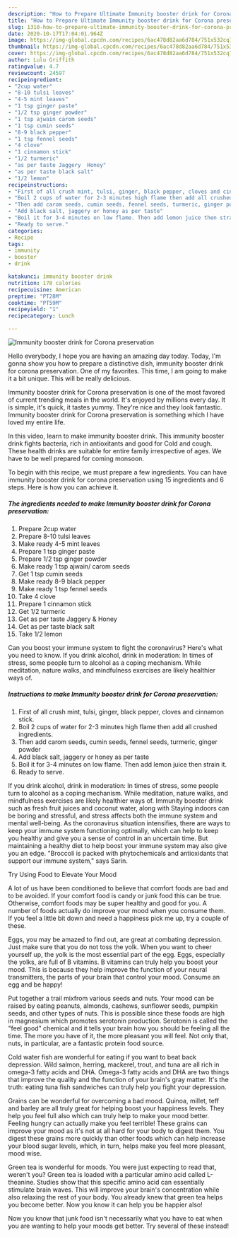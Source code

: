 ```yaml
---
description: "How to Prepare Ultimate Immunity booster drink for Corona preservation"
title: "How to Prepare Ultimate Immunity booster drink for Corona preservation"
slug: 1310-how-to-prepare-ultimate-immunity-booster-drink-for-corona-preservation
date: 2020-10-17T17:04:01.964Z
image: https://img-global.cpcdn.com/recipes/6ac478d82aa6d784/751x532cq70/immunity-booster-drink-for-corona-preservation-recipe-main-photo.jpg
thumbnail: https://img-global.cpcdn.com/recipes/6ac478d82aa6d784/751x532cq70/immunity-booster-drink-for-corona-preservation-recipe-main-photo.jpg
cover: https://img-global.cpcdn.com/recipes/6ac478d82aa6d784/751x532cq70/immunity-booster-drink-for-corona-preservation-recipe-main-photo.jpg
author: Lulu Griffith
ratingvalue: 4.7
reviewcount: 24597
recipeingredient:
- "2cup water"
- "8-10 tulsi leaves"
- "4-5 mint leaves"
- "1 tsp ginger paste"
- "1/2 tsp ginger powder"
- "1 tsp ajwain carom seeds"
- "1 tsp cumin seeds"
- "8-9 black pepper"
- "1 tsp fennel seeds"
- "4 clove"
- "1 cinnamon stick"
- "1/2 turmeric"
- "as per taste Jaggery  Honey"
- "as per taste black salt"
- "1/2 lemon"
recipeinstructions:
- "First of all crush mint, tulsi, ginger, black pepper, cloves and cinnamon stick."
- "Boil 2 cups of water for 2-3 minutes high flame then add all crushed ingredients."
- "Then add carom seeds, cumin seeds, fennel seeds, turmeric, ginger powder"
- "Add black salt, jaggery or honey as per taste"
- "Boil it for 3-4 minutes on low flame. Then add lemon juice then strain it."
- "Ready to serve."
categories:
- Recipe
tags:
- immunity
- booster
- drink

katakunci: immunity booster drink 
nutrition: 178 calories
recipecuisine: American
preptime: "PT28M"
cooktime: "PT59M"
recipeyield: "1"
recipecategory: Lunch

---
```



![Immunity booster drink for Corona preservation](https://img-global.cpcdn.com/recipes/6ac478d82aa6d784/751x532cq70/immunity-booster-drink-for-corona-preservation-recipe-main-photo.jpg)

Hello everybody, I hope you are having an amazing day today. Today, I'm gonna show you how to prepare a distinctive dish, immunity booster drink for corona preservation. One of my favorites. This time, I am going to make it a bit unique. This will be really delicious.

Immunity booster drink for Corona preservation is one of the most favored of current trending meals in the world. It's enjoyed by millions every day. It is simple, it's quick, it tastes yummy. They're nice and they look fantastic. Immunity booster drink for Corona preservation is something which I have loved my entire life.

In this video, learn to make immunity booster drink. This immunity booster drink fights bacteria, rich in antioxitants and good for Cold and cough. These health drinks are suitable for entire family irrespective of ages. We have to be well prepared for coming monsoon.


To begin with this recipe, we must prepare a few ingredients. You can have immunity booster drink for corona preservation using 15 ingredients and 6 steps. Here is how you can achieve it.

<!--inarticleads1-->

##### The ingredients needed to make Immunity booster drink for Corona preservation:

1. Prepare 2cup water
1. Prepare 8-10 tulsi leaves
1. Make ready 4-5 mint leaves
1. Prepare 1 tsp ginger paste
1. Prepare 1/2 tsp ginger powder
1. Make ready 1 tsp ajwain/ carom seeds
1. Get 1 tsp cumin seeds
1. Make ready 8-9 black pepper
1. Make ready 1 tsp fennel seeds
1. Take 4 clove
1. Prepare 1 cinnamon stick
1. Get 1/2 turmeric
1. Get as per taste Jaggery &amp; Honey
1. Get as per taste black salt
1. Take 1/2 lemon


Can you boost your immune system to fight the coronavirus? Here&#39;s what you need to know. If you drink alcohol, drink in moderation: In times of stress, some people turn to alcohol as a coping mechanism. While meditation, nature walks, and mindfulness exercises are likely healthier ways of. 

<!--inarticleads2-->

##### Instructions to make Immunity booster drink for Corona preservation:

1. First of all crush mint, tulsi, ginger, black pepper, cloves and cinnamon stick.
1. Boil 2 cups of water for 2-3 minutes high flame then add all crushed ingredients.
1. Then add carom seeds, cumin seeds, fennel seeds, turmeric, ginger powder
1. Add black salt, jaggery or honey as per taste
1. Boil it for 3-4 minutes on low flame. Then add lemon juice then strain it.
1. Ready to serve.


If you drink alcohol, drink in moderation: In times of stress, some people turn to alcohol as a coping mechanism. While meditation, nature walks, and mindfulness exercises are likely healthier ways of. Immunity booster drink such as fresh fruit juices and coconut water, along with Staying indoors can be boring and stressful, and stress affects both the immune system and mental well-being. As the coronavirus situation intensifies, there are ways to keep your immune system functioning optimally, which can help to keep you healthy and give you a sense of control in an uncertain time. But maintaining a healthy diet to help boost your immune system may also give you an edge. &#34;Broccoli is packed with phytochemicals and antioxidants that support our immune system,&#34; says Sarin. 

Try Using Food to Elevate Your Mood


A lot of us have been conditioned to believe that comfort foods are bad and to be avoided. If your comfort food is candy or junk food this can be true. Otherwise, comfort foods may be super healthy and good for you. A number of foods actually do improve your mood when you consume them. If you feel a little bit down and need a happiness pick me up, try a couple of these.

Eggs, you may be amazed to find out, are great at combating depression. Just make sure that you do not toss the yolk. When you want to cheer yourself up, the yolk is the most essential part of the egg. Eggs, especially the yolks, are full of B vitamins. B vitamins can truly help you boost your mood. This is because they help improve the function of your neural transmitters, the parts of your brain that control your mood. Consume an egg and be happy!

Put together a trail mixfrom various seeds and nuts. Your mood can be raised by eating peanuts, almonds, cashews, sunflower seeds, pumpkin seeds, and other types of nuts. This is possible since these foods are high in magnesium which promotes serotonin production. Serotonin is called the "feel good" chemical and it tells your brain how you should be feeling all the time. The more you have of it, the more pleasant you will feel. Not only that, nuts, in particular, are a fantastic protein food source.

Cold water fish are wonderful for eating if you want to beat back depression. Wild salmon, herring, mackerel, trout, and tuna are all rich in omega-3 fatty acids and DHA. Omega-3 fatty acids and DHA are two things that improve the quality and the function of your brain's gray matter. It's the truth: eating tuna fish sandwiches can truly help you fight your depression. 

Grains can be wonderful for overcoming a bad mood. Quinoa, millet, teff and barley are all truly great for helping boost your happiness levels. They help you feel full also which can truly help to make your mood better. Feeling hungry can actually make you feel terrible! These grains can improve your mood as it's not at all hard for your body to digest them. You digest these grains more quickly than other foods which can help increase your blood sugar levels, which, in turn, helps make you feel more pleasant, mood wise.

Green tea is wonderful for moods. You were just expecting to read that, weren't you? Green tea is loaded with a particular amino acid called L-theanine. Studies show that this specific amino acid can essentially stimulate brain waves. This will improve your brain's concentration while also relaxing the rest of your body. You already knew that green tea helps you become better. Now you know it can help you be happier also!

Now you know that junk food isn't necessarily what you have to eat when you are wanting to help your moods get better. Try several of these instead!

